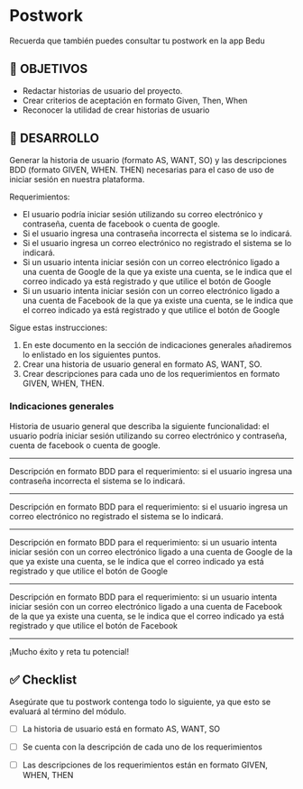 # Postwork

Recuerda que también puedes consultar tu postwork en la app Bedu

## 🎯 OBJETIVOS

- Redactar historias de usuario del proyecto.
- Crear criterios de aceptación en formato Given, Then, When
- Reconocer la utilidad de crear historias de usuario


## 🚀 DESARROLLO

Generar la historia de usuario (formato AS, WANT, SO) y las descripciones BDD (formato GIVEN, WHEN. THEN) necesarias para el caso de uso de iniciar sesión en nuestra plataforma.

Requerimientos:

- El usuario podría iniciar sesión utilizando su correo electrónico y contraseña, cuenta de facebook o cuenta de google.
- Si el usuario ingresa una contraseña incorrecta el sistema se lo indicará. 
- Si el usuario ingresa un correo electrónico no registrado  el sistema se lo indicará. 
- Si un usuario intenta iniciar sesión con un correo electrónico  ligado a una cuenta de Google de la que ya existe una cuenta, se le indica  que el correo indicado ya está registrado y que utilice el botón de Google
- Si un usuario intenta iniciar sesión con un correo electrónico  ligado a una cuenta de Facebook de la que ya existe una cuenta, se le indica  que el correo indicado ya está registrado y que utilice el botón de Google


Sigue estas instrucciones:

1. En este documento en la sección de indicaciones generales añadiremos lo enlistado en los siguientes puntos.
1. Crear una historia de usuario general en formato AS, WANT, SO.
1. Crear descripciones para cada uno de los requerimientos en formato GIVEN, WHEN, THEN.

### Indicaciones generales

Historia de usuario general que describa la siguiente funcionalidad: el usuario podría iniciar sesión utilizando su correo electrónico y contraseña, cuenta de facebook o cuenta de google.
_________________________________________________________________________________________________________________________________________________________________________________________________________________________________
Descripción en formato BDD para el requerimiento:  si el usuario ingresa una contraseña incorrecta el sistema se lo indicará.
_________________________________________________________________________________________________________________________________________________________________________________________________________________________________

Descripción en formato BDD para el requerimiento:  si el usuario ingresa un correo electrónico no registrado  el sistema se lo indicará.
_________________________________________________________________________________________________________________________________________________________________________________________________________________________________

Descripción en formato BDD para el requerimiento:  si un usuario intenta iniciar sesión con un correo electrónico  ligado a una cuenta de Google de la que ya existe una cuenta, se le indica  que el correo indicado ya está registrado y que utilice el botón de Google
_________________________________________________________________________________________________________________________________________________________________________________________________________________________________

Descripción en formato BDD para el requerimiento:  si un usuario intenta iniciar sesión con un correo electrónico  ligado a una cuenta de Facebook de la que ya existe una cuenta, se le indica  que el correo indicado ya está registrado y que utilice el botón de Facebook
_________________________________________________________________________________________________________________________________________________________________________________________________________________________________

¡Mucho éxito y reta tu potencial!


## ✅ Checklist 

Asegúrate que tu postwork contenga todo lo siguiente, ya que esto se evaluará al término del módulo.

- [ ] La historia de usuario está en formato AS, WANT, SO




- [ ] Se cuenta con la descripción de cada uno de los requerimientos




- [ ] Las descripciones de los requerimientos están en formato GIVEN, WHEN, THEN


















